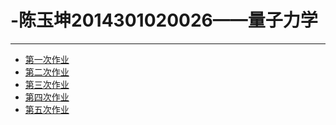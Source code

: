 # -陈玉坤2014301020026——量子力学
-----
-  [第一次作业](https://www.zybuluo.com/CornChen/note/562609)<br>
-  [第二次作业](https://www.zybuluo.com/CornChen/note/568554)<br>
-  [第三次作业](https://www.zybuluo.com/CornChen/note/578283)<br>
-  [第四次作业](https://www.zybuluo.com/CornChen/note/586990)<br>
-  [第五次作业](https://www.zybuluo.com/CornChen/note/611387)<br>
